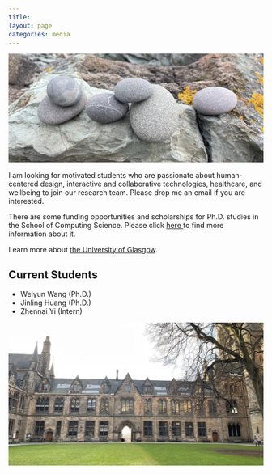 ```yaml
---
title: 
layout: page
categories: media
---
```

![pebbles](assets/pebbles.jpg) 

I am looking for motivated students who are passionate about human-centered design, interactive and collaborative technologies, healthcare, and wellbeing to join our research team. Please drop me an email if you are interested.

There are some funding opportunities and scholarships for Ph.D. studies in the School of Computing Science. Please click <a href= "https://www.gla.ac.uk/schools/computing/postgraduateresearch/prospectivestudents/phd-projects/"> here </a> to find more information about it. 

Learn more about <a href= "https://www.gla.ac.uk/explore/abouttheuniversity/"> the University of Glasgow</a>.

## Current Students

 - Weiyun Wang (Ph.D.)
 - Jinling Huang (Ph.D.)
 - Zhennai Yi (Intern)

![uog](assets/uog.jpg) 

